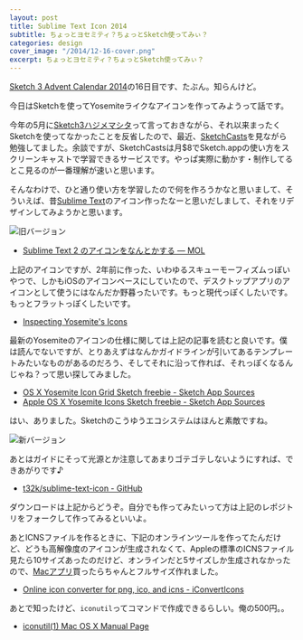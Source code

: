 ```yaml
---
layout: post
title: Sublime Text Icon 2014
subtitle: ちょっとヨセミティ？ちょっとSketch使ってみぃ？
categories: design
cover_image: "/2014/12-16-cover.png"
excerpt: ちょっとヨセミティ？ちょっとSketch使ってみぃ？
---
```


[Sketch 3 Advent Calendar 2014](http://www.adventar.org/calendars/347)の16日目です、たぶん。知らんけど。

今日はSketchを使ってYosemiteライクなアイコンを作ってみようって話です。

今年の5月に[Sketch3ハジメマシタ](/mol/log/sketch3/)って言っておきながら、それ以来まったくSketchを使ってなかったことを反省したので、最近、[SketchCasts](http://www.sketchcasts.net/)を見ながら勉強してました。余談ですが、SketchCastsは月$8でSketch.appの使い方をスクリーンキャストで学習できるサービスです。やっぱ実際に動かす・制作してるとこ見るのが一番理解が速いと思います。

そんなわけで、ひと通り使い方を学習したので何を作ろうかなと思いまして、そういえば、昔[Sublime Text](http://www.sublimetext.com/)のアイコン作ったなーと思いだしまして、それをリデザインしてみようかと思います。

![旧バージョン](http://t32k.me/static/blog/2012/12/icon2.jpg)

+ [Sublime Text 2 のアイコンをなんとかする — MOL](/mol/log/present-for-you/)

上記のアイコンですが、2年前に作った、いわゆるスキューモーフィズムっぽいやつで、しかもiOSのアイコンベースにしていたので、デスクトップアプリのアイコンとして使うにはなんだか野暮ったいです。もっと現代っぽくしたいです。もっとフラットっぽくしたいです。

+ [Inspecting Yosemite's Icons](http://martiancraft.com/blog/2014/07/inspecting-yosemite-icons/)

最新のYosemiteのアイコンの仕様に関しては上記の記事を読むと良いです。僕は読んでないですが、とりあえずはなんかガイドラインが引いてあるテンプレートみたいなものがあるのだろう、そしてそれに沿って作れば、それっぽくなるんじゃね？って思い探してみました。

+ [OS X Yosemite Icon Grid Sketch freebie - Sketch App Sources](http://www.sketchappsources.com/free-source/630-os-x-yosemite-icon-grid-sketch-freebie-resource.html)
+ [Apple OS X Yosemite Icons Sketch freebie - Sketch App Sources](http://www.sketchappsources.com/free-source/563-osx-yosemite-icons-sketch-freebie.html)

はい、ありました。Sketchのこうゆうエコシステムはほんと素敵ですね。


![新バージョン](/mol/images/2014/12-16-fig01.jpg)

あとはガイドにそって光源とか注意してあまりゴテゴテしないようにすれば、できあがりです♪

+ [t32k/sublime-text-icon - GitHub](https://github.com/t32k/sublime-text-icon)

ダウンロードは上記からどうぞ。自分でも作ってみたいって方は上記のレポジトリをフォークして作ってみるといいよ。

あとICNSファイルを作るときに、下記のオンラインツールを作ってたんだけど、どうも高解像度のアイコンが生成されなくて、Appleの標準のICNSファイル見たら10サイズあったのだけど、オンラインだと5サイズしか生成されなかったので、[Macアプリ](https://itunes.apple.com/us/app/iconvert-icons/id515197296?mt=12&ign-mpt=uo%3D4)買ったらちゃんとフルサイズ作れました。

+ [Online icon converter for png, ico, and icns - iConvertIcons](http://iconverticons.com/online/)

あとで知ったけど、`iconutil`ってコマンドで作成できるらしい。俺の500円。。

+ [iconutil(1) Mac OS X Manual Page](https://developer.apple.com/library/mac/documentation/Darwin/Reference/ManPages/man1/iconutil.1.html)

